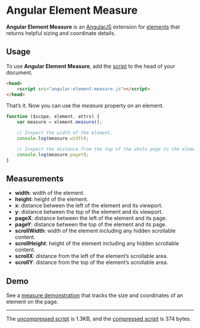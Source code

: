 # Angular Element Measure

**Angular Element Measure** is an [AngularJS](//angularjs.org) extension for [elements](https://docs.angularjs.org/api/ng/function/angular.element) that returns helpful sizing and coordinate details.

## Usage

To use **Angular Element Measure**, add the [script](angular-element-measure.js) to the head of your document.

```html
<head>
	<script src="angular-element-measure.js"></script>
</head>
```

That’s it. Now you can use the *measure* property on an element.

```js
function ($scope, element, attrs) {
	var measure = element.measure();

	// Inspect the width of the element.
	console.log(measure.width);

	// Inspect the distance from the top of the whole page to the element.
	console.log(measure.pageY);
}
```

## Measurements

- **width**: width of the element.
- **height**: height of the element.
- **x**: distance between the left of the element and its viewport.
- **y**: distance between the top of the element and its viewport.
- **pageX**: distance between the left of the element and its page.
- **pageY**: distance between the top of the element and its page.
- **scrollWidth**: width of the element including any hidden scrollable content.
- **scrollHeight**: height of the element including any hidden scrollable content.
- **scrollX**: distance from the left of the element’s scrollable area.
- **scrollY**: distance from the top of the element’s scrollable area.

## Demo

See a [measure demonstration](demo.html) that tracks the size and coordinates of an element on the page.

---

The [uncompressed script](angular-element-measure.js) is 1.3KB, and the [compressed script](angular-element-measure.min.js) is 374 bytes.
